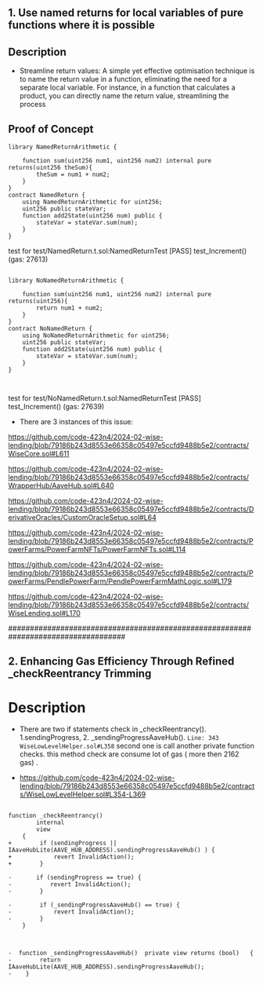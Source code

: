## 1. Use named returns for local variables of pure functions where it is possible

## Description

* Streamline return values: A simple yet effective optimisation technique is to name the return value in a function, eliminating the need for a separate local variable. For instance, in a function that calculates a product, you can directly name the return value, streamlining the process



##  Proof of Concept


```
library NamedReturnArithmetic {
    
    function sum(uint256 num1, uint256 num2) internal pure returns(uint256 theSum){
        theSum = num1 + num2;
    }
}
contract NamedReturn {
    using NamedReturnArithmetic for uint256;
    uint256 public stateVar;
    function add2State(uint256 num) public {
        stateVar = stateVar.sum(num);
    }
}

```

test for test/NamedReturn.t.sol:NamedReturnTest
[PASS] test_Increment() (gas: 27613)


```

library NoNamedReturnArithmetic {
    
    function sum(uint256 num1, uint256 num2) internal pure returns(uint256){
        return num1 + num2;
    }
}
contract NoNamedReturn {
    using NoNamedReturnArithmetic for uint256;
    uint256 public stateVar;
    function add2State(uint256 num) public {
        stateVar = stateVar.sum(num);
    }
}



```
test for test/NoNamedReturn.t.sol:NamedReturnTest
[PASS] test_Increment() (gas: 27639)




* There are 3 instances of this issue:


https://github.com/code-423n4/2024-02-wise-lending/blob/79186b243d8553e66358c05497e5ccfd9488b5e2/contracts/WiseCore.sol#L611



https://github.com/code-423n4/2024-02-wise-lending/blob/79186b243d8553e66358c05497e5ccfd9488b5e2/contracts/WrapperHub/AaveHub.sol#L640



https://github.com/code-423n4/2024-02-wise-lending/blob/79186b243d8553e66358c05497e5ccfd9488b5e2/contracts/DerivativeOracles/CustomOracleSetup.sol#L64



https://github.com/code-423n4/2024-02-wise-lending/blob/79186b243d8553e66358c05497e5ccfd9488b5e2/contracts/PowerFarms/PowerFarmNFTs/PowerFarmNFTs.sol#L114



https://github.com/code-423n4/2024-02-wise-lending/blob/79186b243d8553e66358c05497e5ccfd9488b5e2/contracts/PowerFarms/PendlePowerFarm/PendlePowerFarmMathLogic.sol#L179


https://github.com/code-423n4/2024-02-wise-lending/blob/79186b243d8553e66358c05497e5ccfd9488b5e2/contracts/WiseLending.sol#L170



###################################################################################

## 2. Enhancing Gas Efficiency Through Refined _checkReentrancy Trimming

# Description

* There are two if statements check in _checkReentrancy(). 1.sendingProgress, 2. _sendingProgressAaveHub(). `Line: 343 WiseLowLevelHelper.sol#L358` second one is call another private function checks. this method check are consume lot of gas ( more then 2162 gas) . 

* https://github.com/code-423n4/2024-02-wise-lending/blob/79186b243d8553e66358c05497e5ccfd9488b5e2/contracts/WiseLowLevelHelper.sol#L354-L369

``` 

function _checkReentrancy()
        internal
        view
    {
+        if (sendingProgress ||  IAaveHubLite(AAVE_HUB_ADDRESS).sendingProgressAaveHub() ) {
+            revert InvalidAction();
+        }

-		if (sendingProgress == true) {
-           revert InvalidAction();
-        }

-        if (_sendingProgressAaveHub() == true) {
-            revert InvalidAction();
-        }
    }



-  function _sendingProgressAaveHub()  private view returns (bool)   { 
-        return IAaveHubLite(AAVE_HUB_ADDRESS).sendingProgressAaveHub();
-    }

